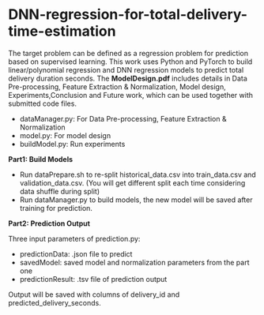 # DNN-regression-for-total-delivery-time-estimation
The target problem can be defined as a regression problem for prediction based on supervised learning. This work uses Python and PyTorch to build linear/polynomial regression and DNN regression models to predict total delivery duration seconds. The **ModelDesign.pdf** includes details in Data Pre-processing, Feature Extraction & Normalization, Model design, Experiments,Conclusion and Future work, which can be used together with submitted code files.

* dataManager.py:  For Data Pre-processing, Feature Extraction & Normalization
* model.py: For model design
* buildModel.py: Run experiments

**Part1: Build Models**

* Run dataPrepare.sh to re-split historical_data.csv into train_data.csv and validation_data.csv. (You will get different split each time considering data shuffle during split)
* Run dataManager.py to build models, the new model will be saved after training for prediction.
      
**Part2: Prediction Output**

Three input parameters of prediction.py:

  * predictionData: .json file to predict
  * savedModel: saved model and normalization parameters from the part one
  * predictionResult: .tsv file of prediction output
  
Output will be saved with columns of delivery_id and  predicted_delivery_seconds.


